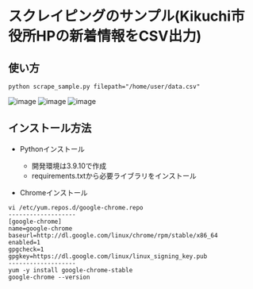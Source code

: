 # スクレイピングのサンプル(Kikuchi市役所HPの新着情報をCSV出力)

## 使い方
```
python scrape_sample.py filepath="/home/user/data.csv"
```
![image](https://user-images.githubusercontent.com/116167055/210737604-7bd6c3b5-76ae-4ffc-a3fe-c099cdcb0e68.png)
![image](https://user-images.githubusercontent.com/116167055/210738004-d3d08f20-2fb1-46ad-8876-6f3dbb736406.png)
![image](https://user-images.githubusercontent.com/116167055/210737890-ea7d2b74-2db9-4d1a-a43d-7b44f9f69e2b.png)

## インストール方法
* Pythonインストール
  * 開発環境は3.9.10で作成
  * requirements.txtから必要ライブラリをインストール
  
* Chromeインストール
```
vi /etc/yum.repos.d/google-chrome.repo
-------------------
[google-chrome]
name=google-chrome
baseurl=http://dl.google.com/linux/chrome/rpm/stable/x86_64
enabled=1
gpgcheck=1
gpgkey=https://dl.google.com/linux/linux_signing_key.pub
-------------------
yum -y install google-chrome-stable
google-chrome --version
```
